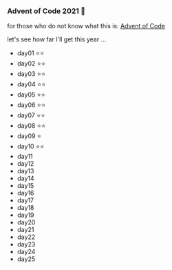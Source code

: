 
### **Advent of Code 2021** 🎄

for those who do not know what this is:
[Advent of Code](https://adventofcode.com/2021/about)


let's see how far I'll get this year ...<br>

- day01 ⭐️⭐️
- day02 ⭐️⭐️
- day03 ⭐️⭐️
- day04 ⭐️⭐️
- day05 ⭐️⭐️
- day06 ⭐️⭐️
- day07 ⭐️⭐️
- day08 ⭐️⭐️
- day09 ⭐️  
- day10 ⭐️⭐️
- day11
- day12
- day13
- day14
- day15
- day16
- day17
- day18
- day19
- day20
- day21
- day22
- day23
- day24
- day25
